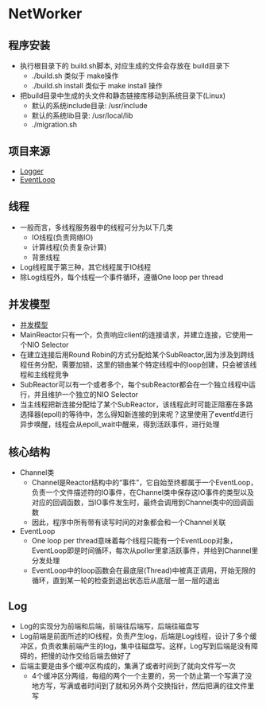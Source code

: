 # NetWorker
## 程序安装
- 执行根目录下的 build.sh脚本, 对应生成的文件会存放在 build目录下
  - ./build.sh 类似于 make操作
  - ./build.sh install 类似于 make install 操作
- 把build目录中生成的头文件和静态链接库移动到系统目录下(Linux)
  - 默认的系统include目录: /usr/include
  - 默认的系统lib目录: /usr/local/lib
  - ./migration.sh

## 项目来源
- [Logger](https://github.com/Ivanqi/Logger)
- [EventLoop](https://github.com/Ivanqi/EventLoop)

## 线程
- 一般而言，多线程服务器中的线程可分为以下几类
  - IO线程(负责网络IO)
  - 计算线程(负责复杂计算)
  - 背景线程
- Log线程属于第三种，其它线程属于IO线程
- 除Log线程外，每个线程一个事件循环，遵循One loop per thread

## 并发模型
- [并发模型](./docs/model.png)
- MainReactor只有一个，负责响应client的连接请求，并建立连接，它使用一个NIO Selector
- 在建立连接后用Round Robin的方式分配给某个SubReactor,因为涉及到跨线程任务分配，需要加锁，这里的锁由某个特定线程中的loop创建，只会被该线程和主线程竞争
- SubReactor可以有一个或者多个，每个subReactor都会在一个独立线程中运行，并且维护一个独立的NIO Selector
- 当主线程把新连接分配给了某个SubReactor，该线程此时可能正阻塞在多路选择器(epoll)的等待中，怎么得知新连接的到来呢？这里使用了eventfd进行异步唤醒，线程会从epoll_wait中醒来，得到活跃事件，进行处理
  
## 核心结构
- Channel类
  - Channel是Reactor结构中的“事件”，它自始至终都属于一个EventLoop，负责一个文件描述符的IO事件，在Channel类中保存这IO事件的类型以及对应的回调函数，当IO事件发生时，最终会调用到Channel类中的回调函数
  - 因此，程序中所有带有读写时间的对象都会和一个Channel关联
- EventLoop
  - One loop per thread意味着每个线程只能有一个EventLoop对象，EventLoop即是时间循环，每次从poller里拿活跃事件，并给到Channel里分发处理
  - EventLoop中的loop函数会在最底层(Thread)中被真正调用，开始无限的循环，直到某一轮的检查到退出状态后从底层一层一层的退出

## Log
- Log的实现分为前端和后端，前端往后端写，后端往磁盘写
- Log前端是前面所述的IO线程，负责产生log，后端是Log线程，设计了多个缓冲区，负责收集前端产生的log，集中往磁盘写。这样，Log写到后端是没有障碍的，把慢的动作交给后端去做好了
- 后端主要是由多个缓冲区构成的，集满了或者时间到了就向文件写一次
  - 4个缓冲区分两组，每组的两个一个主要的，另一个防止第一个写满了没地方写，写满或者时间到了就和另外两个交换指针，然后把满的往文件里写

